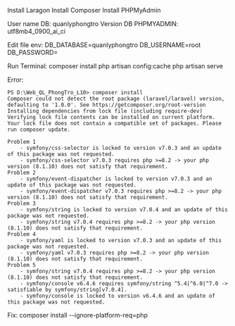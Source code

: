 Install Laragon
Install Composer
Install PHPMyAdmin

User name DB: quanlyphongtro
Version DB PHPMYADMIN: utf8mb4_0900_ai_ci

Edit file env:
    DB_DATABASE=quanlyphongtro
    DB_USERNAME=root
    DB_PASSWORD=

Run Terminal: 
    composer install
    php artisan config:cache
    php artisan serve


Error:

    PS D:\Web_QL_PhongTro_L10> composer install
    Composer could not detect the root package (laravel/laravel) version, defaulting to '1.0.0'. See https://getcomposer.org/root-version
    Installing dependencies from lock file (including require-dev)
    Verifying lock file contents can be installed on current platform.
    Your lock file does not contain a compatible set of packages. Please run composer update.

    Problem 1
        - symfony/css-selector is locked to version v7.0.3 and an update of this package was not requested.
        - symfony/css-selector v7.0.3 requires php >=8.2 -> your php version (8.1.10) does not satisfy that requirement.
    Problem 2
        - symfony/event-dispatcher is locked to version v7.0.3 and an update of this package was not requested.
        - symfony/event-dispatcher v7.0.3 requires php >=8.2 -> your php version (8.1.10) does not satisfy that requirement.
    Problem 3
        - symfony/string is locked to version v7.0.4 and an update of this package was not requested.
        - symfony/string v7.0.4 requires php >=8.2 -> your php version (8.1.10) does not satisfy that requirement.
    Problem 4
        - symfony/yaml is locked to version v7.0.3 and an update of this package was not requested.
        - symfony/yaml v7.0.3 requires php >=8.2 -> your php version (8.1.10) does not satisfy that requirement.
    Problem 5
        - symfony/string v7.0.4 requires php >=8.2 -> your php version (8.1.10) does not satisfy that requirement.
        - symfony/console v6.4.6 requires symfony/string ^5.4|^6.0|^7.0 -> satisfiable by symfony/string[v7.0.4].
        - symfony/console is locked to version v6.4.6 and an update of this package was not requested.


Fix: composer install --ignore-platform-req=php